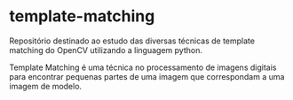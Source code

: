 # template-matching

Repositório destinado ao estudo das diversas técnicas de template matching do OpenCV utilizando a linguagem python.

Template Matching é uma técnica no processamento de imagens digitais para encontrar pequenas partes de uma imagem que correspondam a uma imagem de modelo.
